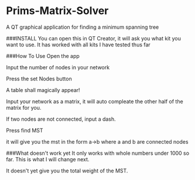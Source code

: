 # Prims-Matrix-Solver
A QT graphical application for finding a minimum spanning tree

###INSTALL
You can open this in QT Creator, it will ask you what kit you want to use. It has worked with all kits I have tested thus far

###How To Use
Open the app

Input the number of nodes in your network

Press the set Nodes button

A table shall magically appear!

Input your network as a matrix, it will auto compleate the other half of the matrix for you.

If two nodes are not connected, input a dash.



Press find MST


it will give you the mst in the form a->b where a and b are connected nodes


###What doesn't work yet
It only works with whole numbers under 1000 so far. This is what I will change next.

It doesn't yet give you the total weight of the MST.

